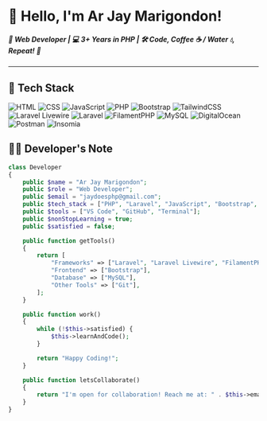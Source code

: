 # 👋 Hello, I'm Ar Jay Marigondon!  
##### 🎯 Web Developer | 💻 3+ Years in PHP | 🛠️ Code, Coffee ☕ / Water 💧, Repeat! 🚀
---

## 🚀 Tech Stack  

![HTML](https://img.shields.io/badge/HTML5-E34F26?style=for-the-badge&logo=html5&logoColor=white) ![CSS](https://img.shields.io/badge/CSS3-1572B6?style=for-the-badge&logo=css3&logoColor=white) ![JavaScript](https://img.shields.io/badge/JavaScript-F7DF1E?style=for-the-badge&logo=javascript&logoColor=black) ![PHP](https://img.shields.io/badge/PHP-777BB4?style=for-the-badge&logo=php&logoColor=white) ![Bootstrap](https://img.shields.io/badge/Bootstrap-712cf9?style=for-the-badge&logo=bootstrap&logoColor=white) ![TailwindCSS](https://img.shields.io/badge/Tailwind%20CSS-00bcff?style=for-the-badge&logo=tailwindcss&logoColor=white) ![Laravel Livewire](https://img.shields.io/badge/Livewire-fb70a9?style=for-the-badge&logo=livewire&logoColor=white) ![Laravel](https://img.shields.io/badge/Laravel-FF2D20?style=for-the-badge&logo=laravel&logoColor=white) ![FilamentPHP](https://img.shields.io/badge/filamentphp-fdae4b?style=for-the-badge&logo=filament&logoColor=white) ![MySQL](https://img.shields.io/badge/MySQL-4479A1?style=for-the-badge&logo=mysql&logoColor=white) ![DigitalOcean](https://img.shields.io/badge/Digital%20Ocean-0080FF?style=for-the-badge&logo=digitalocean&logoColor=white) ![Postman](https://img.shields.io/badge/postman-E34F26?style=for-the-badge&logo=postman&logoColor=white) ![Insomia](https://img.shields.io/badge/insomnia-6400d7?style=for-the-badge&logo=insomnia&logoColor=white)

## 🧑‍💻 Developer's Note  

```php
class Developer
{
    public $name = "Ar Jay Marigondon";
    public $role = "Web Developer";
    public $email = "jaydoesphp@gmail.com";
    public $tech_stack = ["PHP", "Laravel", "JavaScript", "Bootstrap", "MySQL"];
    public $tools = ["VS Code", "GitHub", "Terminal"];
    public $nonStopLearning = true;
    public $satisfied = false;

    public function getTools()
    {
        return [
            "Frameworks" => ["Laravel", "Laravel Livewire", "FilamentPHP"],
            "Frontend" => ["Bootstrap"],
            "Database" => ["MySQL"],
            "Other Tools" => ["Git"],
        ];
    }

    public function work()
    {
        while (!$this->satisfied) {
            $this->learnAndCode();
        }

        return "Happy Coding!";
    }

    public function letsCollaborate()
    {
        return "I'm open for collaboration! Reach me at: " . $this->email;
    }
}
